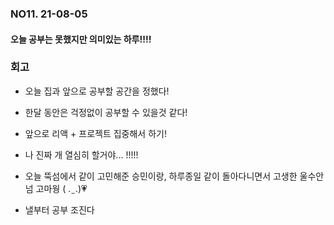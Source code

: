 ### NO11. 21-08-05
#### 오늘 공부는 못했지만 의미있는 하루!!!!

### 회고
- 오늘 집과 앞으로 공부할 공간을 정했다!
- 한달 동안은 걱정없이 공부할 수 있을것 같다!
- 앞으로 리액 + 프로젝트 집중해서 하기!
- 나 진짜 개 열심히 할거야... !!!!!

- 오늘 뚝섬에서 같이 고민해준 승민이랑, 하루종일 같이 돌아다니면서 고생한 울수안 넘 고마웡 ( . ̫ .)💗
- 낼부터 공부 조진다


